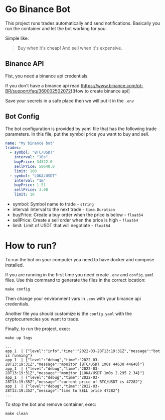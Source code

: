 # Go Binance Bot

This project runs trades automatically and send notifications.
Basically you run the container and let the bot working for you.

Simple like:
> Buy when it's cheap! And sell when it's expensive.

## Binance API

Fist, you need a binance api credentials.

If you don't have a binance api read
(https://www.binance.com/pt-BR/support/faq/360002502072)[How to create binance api]

Save your secrets in a safe place then we will put it in the `.env`

## Bot Config

The bot configuration is provided by yaml file that
has the following trade parameters.
In this file, put the symbol price you want to buy and sell.

```yaml
name: "My binance bot"
trades:
  - symbol: "BTC/USDT"
    interval: "10s"
    buyPrice: 34322.0
    sellPrice: 50640.0
    limit: 100
  - symbol: "LOKA/USDT"
    interval: "1m"
    buyPrice: 1.51
    sellPrice: 3.08
    limit: 10
```

* symbol: Symbol name to trade - `string`
* interval: Interval to the next trade - `time.Duration`
* buyPrice: Create a buy order when the price is below - `float64`
* sellPrice: Create a sell order when the price is high - `float64`
* limit: Limit of USDT that will negotiate - `float64`

# How to run?

To run the bot on your computer you need to have docker and compose installed.

If you are running in the first time you need create `.env` and `config.yaml` files.
Use this command to generate the files in the correct location:

```console
make config
```

Then change your environment vars in `.env`
with your binance api credentials.

Another file you should customize is the `config.yaml`
with the cryptocurrencies you want to trade.

Finally, to run the project, exec:

```console
make up logs

...
app_1  | {"level":"info","time":"2022-03-28T13:19:31Z","message":"bot is running"}
app_1  | {"level":"debug","time":"2022-03-28T13:19:31Z","message":"monitor {BTC/USDT 1m0s 44630 44640}"}
app_1  | {"level":"debug","time":"2022-03-28T13:19:31Z","message":"monitor {LOKA/USDT 1m0s 2.295 2.34}"}
app_1  | {"level":"debug","time":"2022-03-28T13:19:35Z","message":"current price of BTC/USDT is 47282"}
app_1  | {"level":"debug","time":"2022-03-28T13:19:35Z","message":"time to SELL price 47282"}
...
```

To stop the bot and remove container, exec:

```console
make clean
```
